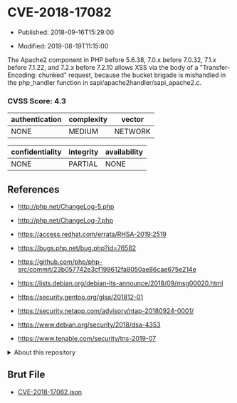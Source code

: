 # CVE-2018-17082

- Published: 2018-09-16T15:29:00

- Modified: 2019-08-19T11:15:00

The Apache2 component in PHP before 5.6.38, 7.0.x before 7.0.32, 7.1.x before 7.1.22, and 7.2.x before 7.2.10 allows XSS via the body of a "Transfer-Encoding: chunked" request, because the bucket brigade is mishandled in the php_handler function in sapi/apache2handler/sapi_apache2.c.

### CVSS Score: **4.3**

| authentication | complexity | vector |
| --- | --- | --- |
| NONE | MEDIUM | NETWORK |

| confidentiality | integrity | availability |
| --- | --- | --- |
| NONE | PARTIAL | NONE |

## References

* http://php.net/ChangeLog-5.php

* http://php.net/ChangeLog-7.php

* https://access.redhat.com/errata/RHSA-2019:2519

* https://bugs.php.net/bug.php?id=76582

* https://github.com/php/php-src/commit/23b057742e3cf199612fa8050ae86cae675e214e

* https://lists.debian.org/debian-lts-announce/2018/09/msg00020.html

* https://security.gentoo.org/glsa/201812-01

* https://security.netapp.com/advisory/ntap-20180924-0001/

* https://www.debian.org/security/2018/dsa-4353

* https://www.tenable.com/security/tns-2019-07

<details>
<summary>About this repository</summary> 

  This repository is part of the project [Live Hack CVE](https://github.com/Live-Hack-CVE). Main website can be found [www.live-hack.org](https://www.live-hack.org) 
  
  Made by [Sn0wAlice](https://github.com/Sn0wAlice) for the people that care about security and need to have a feed of the latest CVEs. Hope you enjoy it, don't forget to star the repo and follow me on [Twitter](https://twitter.com/Sn0wAlice) and [Github](https://github.com/Sn0wAlice). And that is my [personnal website](https://www.alice-snow.me/)

  - [Home Page](https://github.com/Live-Hack-CVE)
  - [Framework](https://github.com/Live-Hack-CVE/cve-framework)
  - [CVE database](https://github.com/Live-Hack-CVE/full_database)
  - [Changelog](https://github.com/Live-Hack-CVE/Changelog)
</details>

## Brut File

* [CVE-2018-17082.json](https://raw.githubusercontent.com/Live-Hack-CVE/full_database/main/cves/2018/CVE-2018-17082.json)

